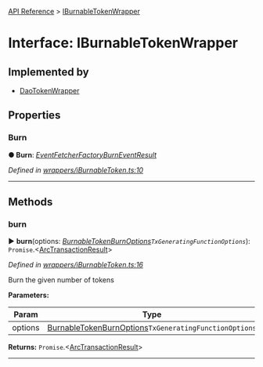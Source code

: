 [API Reference](../README.md) > [IBurnableTokenWrapper](../interfaces/IBurnableTokenWrapper.md)



# Interface: IBurnableTokenWrapper

## Implemented by

* [DaoTokenWrapper](../classes/DaoTokenWrapper.md)


## Properties
<a id="Burn"></a>

###  Burn

**●  Burn**:  *[EventFetcherFactory](../#EventFetcherFactory)[BurnEventResult](BurnEventResult.md)* 

*Defined in [wrappers/iBurnableToken.ts:10](https://github.com/daostack/arc.js/blob/f343aa24/lib/wrappers/iBurnableToken.ts#L10)*





___


## Methods
<a id="burn"></a>

###  burn

► **burn**(options: *[BurnableTokenBurnOptions](BurnableTokenBurnOptions.md)`TxGeneratingFunctionOptions`*): `Promise`.<[ArcTransactionResult](../classes/ArcTransactionResult.md)>



*Defined in [wrappers/iBurnableToken.ts:16](https://github.com/daostack/arc.js/blob/f343aa24/lib/wrappers/iBurnableToken.ts#L16)*



Burn the given number of tokens


**Parameters:**

| Param | Type | Description |
| ------ | ------ | ------ |
| options | [BurnableTokenBurnOptions](BurnableTokenBurnOptions.md)`TxGeneratingFunctionOptions`   |  - |





**Returns:** `Promise`.<[ArcTransactionResult](../classes/ArcTransactionResult.md)>





___


